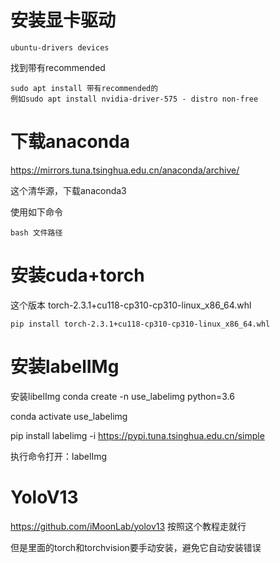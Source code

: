 # 安装显卡驱动
```
ubuntu-drivers devices
```
找到带有recommended

```
sudo apt install 带有recommended的
例如sudo apt install nvidia-driver-575 - distro non-free

```

# 下载anaconda
https://mirrors.tuna.tsinghua.edu.cn/anaconda/archive/

这个清华源，下载anaconda3

使用如下命令

```
bash 文件路径
```

# 安装cuda+torch
这个版本
torch-2.3.1+cu118-cp310-cp310-linux_x86_64.whl
```
pip install torch-2.3.1+cu118-cp310-cp310-linux_x86_64.whl
```
# 安装labelIMg
安装libelImg
conda create -n use_labelimg python=3.6

conda activate use_labelimg

pip install labelimg -i https://pypi.tuna.tsinghua.edu.cn/simple

执行命令打开：labelImg

# YoloV13
https://github.com/iMoonLab/yolov13
按照这个教程走就行

但是里面的torch和torchvision要手动安装，避免它自动安装错误